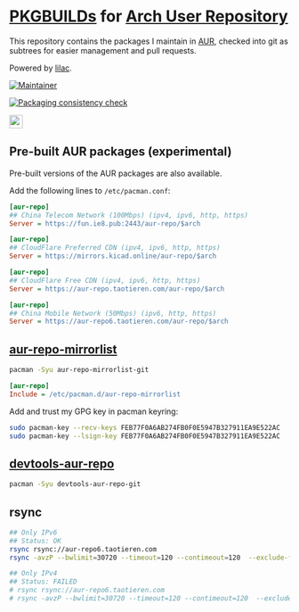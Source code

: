 # [PKGBUILDs](https://wiki.archlinux.org/index.php/PKGBUILD) for [Arch User Repository](https://aur.archlinux.org)

This repository contains the packages I maintain in [AUR](https://aur.archlinux.org/packages?K=taotieren&SeB=M), checked into git as subtrees for easier management and pull requests.

Powered by [lilac](https://github.com/archlinuxcn/lilac).

[![Maintainer](https://img.shields.io/static/v1?label=maintainer&message=taotieren&color=097788)](https://aur.archlinux.org/account/taotieren)

[![Packaging consistency check](https://github.com/taotieren/aur-repo/actions/workflows/test.yml/badge.svg?branch=main)](https://github.com/taotieren/aur-repo/actions/workflows/test.yml)

<a href="https://http3.wcode.net/?q=aur-repo.taotieren.com" target="_blank">
    <img src="https://http3.wcode.net/badges/http3.svg?host=aur-repo.taotieren.com" alt="" style="max-width: 100%; height: 24px;"/>
</a>

## Pre-built AUR packages (experimental)

Pre-built versions of the AUR packages are also available.

Add the following lines to `/etc/pacman.conf`:

```ini
[aur-repo]
## China Telecom Network (100Mbps) (ipv4, ipv6, http, https)
Server = https://fun.ie8.pub:2443/aur-repo/$arch
```

```ini
[aur-repo]
## CloudFlare Preferred CDN (ipv4, ipv6, http, https)
Server = https://mirrors.kicad.online/aur-repo/$arch
```

```ini
[aur-repo]
## CloudFlare Free CDN (ipv4, ipv6, http, https)
Server = https://aur-repo.taotieren.com/aur-repo/$arch
```

```ini
[aur-repo]
## China Mobile Network (50Mbps) (ipv6, http, https)
Server = https://aur-repo6.taotieren.com/aur-repo/$arch
```

## [aur-repo-mirrorlist](https://github.com/taotieren/repo-misc-tools/tree/main/mirrorlist)

```bash
pacman -Syu aur-repo-mirrorlist-git
```

```ini
[aur-repo]
Include = /etc/pacman.d/aur-repo-mirrorlist
```

Add and trust my GPG key in pacman keyring:

```bash
sudo pacman-key --recv-keys FEB77F0A6AB274FB0F0E5947B327911EA9E522AC
sudo pacman-key --lsign-key FEB77F0A6AB274FB0F0E5947B327911EA9E522AC
```

## [devtools-aur-repo](https://github.com/taotieren/repo-misc-tools/tree/main/devtools-aur-repo)

```bash
pacman -Syu devtools-aur-repo-git
```

## rsync

```bash
## Only IPv6
## Status: OK
rsync rsync://aur-repo6.taotieren.com
rsync -avzP --bwlimit=30720 --timeout=120 --contimeout=120  --exclude-from=/opt/rsync/exclude.list rsync://aur-repo6.taotieren.com/aur-repo /opt/sync/aur-repo

## Only IPv4
## Status: FAILED
# rsync rsync://aur-repo6.taotieren.com
# rsync -avzP --bwlimit=30720 --timeout=120 --contimeout=120  --exclude-from=/opt/rsync/exclude.list rsync://aur-repo6.taotieren.com/aur-repo /opt/sync/aur-repo
```
